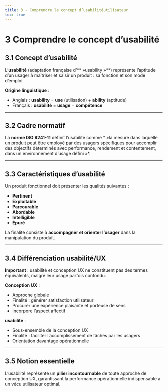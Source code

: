```yaml
---
title: 3 - Comprendre le concept d’usabilitéutilisateur
toc: true
---
```


# 3 Comprendre le concept d’usabilité

## 3.1 Concept d’usabilité

L’**usabilité** (adaptation française d’** »usability »**) représente l’aptitude d’un usager à maîtriser et saisir un produit : sa fonction et son mode d’emploi.

**Origine linguistique** :
* Anglais : **usability** = **use** (utilisation) + **ability** (aptitude)
* Français : **usabilité** = **usage** + **compétence**

---

## 3.2 Cadre normatif

La **norme ISO 9241-11** définit l’usabilité comme * »la mesure dans laquelle un produit peut être employé par des usagers spécifiques pour accomplir des objectifs déterminés avec performance, rendement et contentement, dans un environnement d’usage défini »*.

---

## 3.3 Caractéristiques d’usabilité

Un produit fonctionnel doit présenter les qualités suivantes :
* **Pertinent**
* **Exploitable**
* **Parcourable**
* **Abordable**
* **Intelligible**
* **Épuré**

La finalité consiste à **accompagner et orienter l’usager** dans la manipulation du produit.

---

## 3.4 Différenciation usabilité/UX

**Important** : usabilité et conception UX ne constituent pas des termes équivalents, malgré leur usage parfois confondu.

**Conception UX** :
* Approche globale
* Finalité : générer satisfaction utilisateur
* Procurer une expérience plaisante et porteuse de sens
* Incorpore l’aspect affectif

**usabilité** :
* Sous-ensemble de la conception UX
* Finalité : faciliter l’accomplissement de tâches par les usagers
* Orientation davantage opérationnelle

---

## 3.5 Notion essentielle

L’usabilité représente un **pilier incontournable** de toute approche de conception UX, garantissant la performance opérationnelle indispensable à un vécu utilisateur optimal.